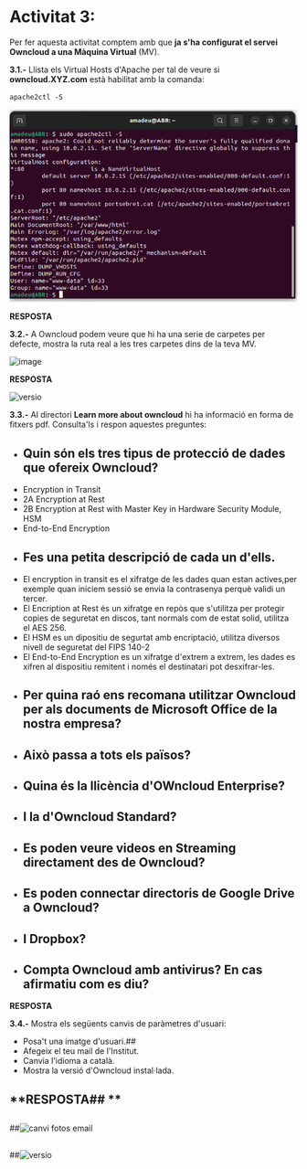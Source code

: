 
# Activitat 3:

Per fer aquesta activitat comptem amb que **ja s'ha configurat el servei Owncloud a una Màquina Virtual** (MV).

**3.1.-** Llista els Virtual Hosts d'Apache per tal de veure si **owncloud.XYZ.com** està habilitat amb la comanda:

```
apache2ctl -S
``` 

![image](https://github.com/Amamadeu10/MP08UF2/blob/main/Captura%20de%20pantalla%202022-10-13%20152532.png)

**RESPOSTA**

**3.2.-** A Owncloud podem veure que hi ha una serie de carpetes per defecte, mostra la ruta real a les tres carpetes dins de la teva MV.

![image](https://user-images.githubusercontent.com/110727546/194824543-c49bf482-ac93-432f-884c-d89487e587f3.png)


**RESPOSTA**

<img width="301" alt="versio" src="https://user-images.githubusercontent.com/100061627/195625112-c77434ea-d810-4461-ac51-4297777c1b13.png">


**3.3.-** Al directori **Learn more about owncloud** hi ha informació en forma de fitxers pdf. Consulta'ls i respon aquestes preguntes:

- ## Quin són els tres tipus de protecció de dades que ofereix Owncloud?
- Encryption in Transit
- 2A Encryption at Rest
- 2B Encryption at Rest with Master Key in Hardware Security Module, HSM
- End-to-End Encryption
- ## Fes una petita descripció de cada un d'ells.
- El encryption in transit es el xifratge de les dades quan estan actives,per exemple quan iniciem sessió se envia la contrasenya perquè validi un tercer.
- El Encription at Rest és un xifratge en repòs que s'utilitza per protegir copies de seguretat en discos, tant normals com de estat solid, utilitza el AES 256.
- El HSM es un dipositiu de segurtat amb encriptació, utilitza diversos nivell de seguretat del FIPS 140-2
- El End-to-End Encryption es un xifratge d'extrem a extrem, les dades es xifren al dispositiu remitent i només el destinatari pot desxifrar-les.
- ## Per quina raó ens recomana utilitzar Owncloud per als documents de Microsoft Office de la nostra empresa?  
- ## Això passa a tots els països?
- ## Quina és la llicència d'OWncloud Enterprise?
- ## I la d'Owncloud Standard?
- ## Es poden veure videos en Streaming directament des de Owncloud?
- ## Es poden connectar directoris de Google Drive a Owncloud?
- ## I Dropbox?
- ## Compta Owncloud amb antivirus? En cas afirmatiu com es diu? 

**RESPOSTA**

**3.4.-** Mostra els següents canvis de paràmetres d'usuari:

- Posa't una imatge d'usuari.## 
- Afegeix el teu mail de l'Institut.
- Canvia l'idioma a català.
- Mostra la versió d'Owncloud instal·lada.
## 
## **RESPOSTA## **
## 
##<img width="381" alt="canvi fotos email" src="https://user-images.githubusercontent.com/100061627/195624932-4210c645-6a7d-434f-b78e-2e44df998658.png">
## 
##<img width="301" alt="versio" src="https://user-images.githubusercontent.com/100061627/195624994-496de9ab-31ba-4b9c-a997-0311ff6e10d1.p## ng## ">




